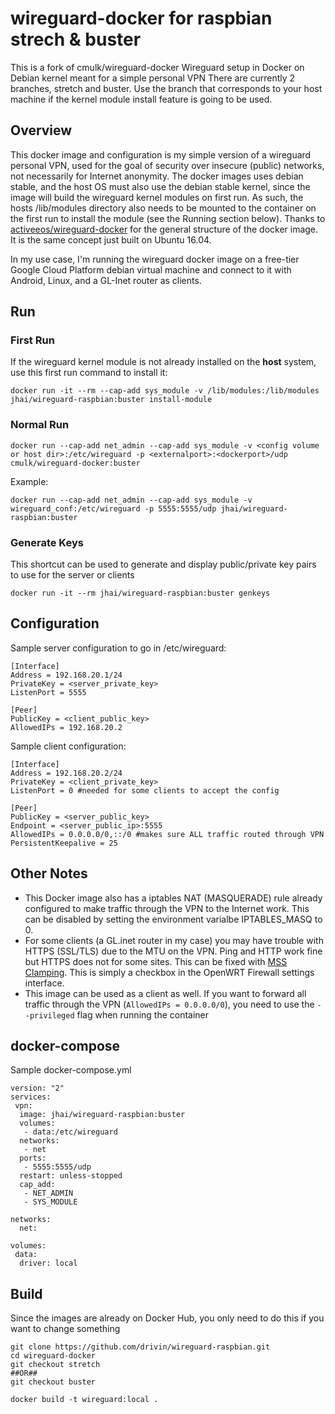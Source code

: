 # wireguard-docker for raspbian strech & buster
This is a fork of cmulk/wireguard-docker
Wireguard setup in Docker on Debian  kernel meant for a simple personal VPN
There are currently 2 branches, stretch and buster. Use the branch that corresponds to your host machine if the kernel module install feature is going to be used.

## Overview
This docker image and configuration is my simple version of a wireguard personal VPN, used for the goal of security over insecure (public) networks, not necessarily for Internet anonymity. The docker images uses debian stable, and the host OS must also use the debian stable kernel, since the image will build the wireguard kernel modules on first run. As such, the hosts /lib/modules directory also needs to be mounted to the container on the first run to install the module (see the Running section below). Thanks to [activeeos/wireguard-docker](https://github.com/activeeos/wireguard-docker) for the general structure of the docker image. It is the same concept just built on Ubuntu 16.04.

In my use case, I'm running the wireguard docker image on a free-tier Google Cloud Platform debian virtual machine and connect to it with Android, Linux, and a GL-Inet router as clients.

## Run
### First Run
If the wireguard kernel module is not already installed on the __host__ system, use this first run command to install it:
```
docker run -it --rm --cap-add sys_module -v /lib/modules:/lib/modules jhai/wireguard-raspbian:buster install-module
```

### Normal Run
```
docker run --cap-add net_admin --cap-add sys_module -v <config volume or host dir>:/etc/wireguard -p <externalport>:<dockerport>/udp cmulk/wireguard-docker:buster
```
Example:
```
docker run --cap-add net_admin --cap-add sys_module -v wireguard_conf:/etc/wireguard -p 5555:5555/udp jhai/wireguard-raspbian:buster
```
### Generate Keys
This shortcut can be used to generate and display public/private key pairs to use for the server or clients
```
docker run -it --rm jhai/wireguard-raspbian:buster genkeys
```

## Configuration
Sample server configuration to go in /etc/wireguard:
```
[Interface]
Address = 192.168.20.1/24
PrivateKey = <server_private_key>
ListenPort = 5555

[Peer]
PublicKey = <client_public_key>
AllowedIPs = 192.168.20.2
```
Sample client configuration:
```
[Interface]
Address = 192.168.20.2/24
PrivateKey = <client_private_key>
ListenPort = 0 #needed for some clients to accept the config

[Peer]
PublicKey = <server_public_key>
Endpoint = <server_public_ip>:5555
AllowedIPs = 0.0.0.0/0,::/0 #makes sure ALL traffic routed through VPN
PersistentKeepalive = 25
```
## Other Notes
- This Docker image also has a iptables NAT (MASQUERADE) rule already configured to make traffic through the VPN to the Internet work. This can be disabled by setting the environment varialbe IPTABLES_MASQ to 0.
- For some clients (a GL.inet router in my case) you may have trouble with HTTPS (SSL/TLS) due to the MTU on the VPN. Ping and HTTP work fine but HTTPS does not for some sites. This can be fixed with [MSS Clamping](https://www.tldp.org/HOWTO/Adv-Routing-HOWTO/lartc.cookbook.mtu-mss.html). This is simply a checkbox in the OpenWRT Firewall settings interface.
- This image can be used as a client as well. If you want to forward all traffic through the VPN (`AllowedIPs = 0.0.0.0/0`), you need to use the `--privileged` flag when running the container

## docker-compose
Sample docker-compose.yml
```
version: "2"
services:
 vpn:
  image: jhai/wireguard-raspbian:buster
  volumes:
   - data:/etc/wireguard
  networks:
   - net
  ports:
   - 5555:5555/udp
  restart: unless-stopped
  cap_add:
   - NET_ADMIN
   - SYS_MODULE

networks:
  net:

volumes:
 data:
  driver: local
```
## Build
Since the images are already on Docker Hub, you only need to do this if you want to change something
```
git clone https://github.com/drivin/wireguard-raspbian.git
cd wireguard-docker
git checkout stretch 
##OR##
git checkout buster

docker build -t wireguard:local .
```
